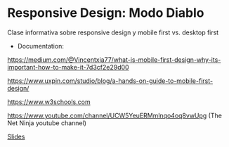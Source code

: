 # Responsive Design: Modo Diablo

Clase informativa sobre responsive design y mobile first vs. desktop first

- Documentation:

https://medium.com/@Vincentxia77/what-is-mobile-first-design-why-its-important-how-to-make-it-7d3cf2e29d00

https://www.uxpin.com/studio/blog/a-hands-on-guide-to-mobile-first-design/

https://www.w3schools.com

https://www.youtube.com/channel/UCW5YeuERMmlnqo4oq8vwUpg (The Net Ninja youtube channel)

[Slides](https://docs.google.com/presentation/d/1AqSWJbTVTRmOBnnBwa7g7xCyjt-vluhUBaZRpBaSKpo/edit?usp=sharing)
